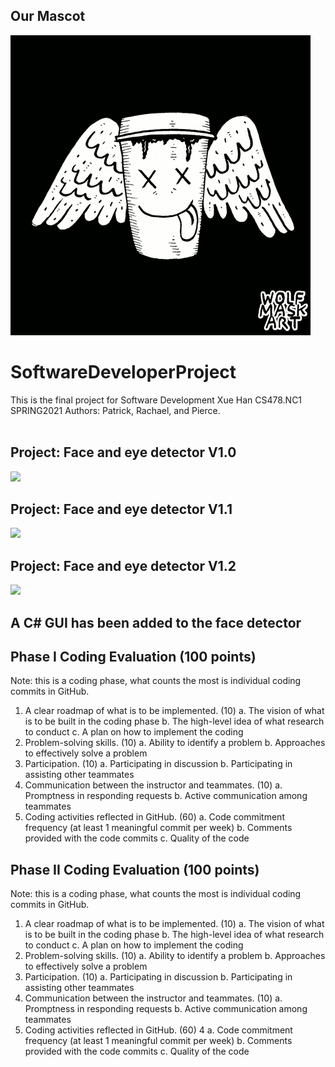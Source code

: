 ## Our Mascot<br />
![](coffee.gif)<br />
# SoftwareDeveloperProject
This is the final project for Software Development Xue Han CS478.NC1 SPRING2021 
Authors: Patrick, Rachael, and Pierce.<br /><br />

## Project: Face and eye detector V1.0 <br />
![](./face_detector/face_eye_detector.gif)

## Project: Face and eye detector V1.1 <br />
![](./face_detector/face_detect_v1_1.gif)

## Project: Face and eye detector V1.2 <br />
![](./face_detector/face_detector_V1_2.gif)

## A C# GUI has been added to the face detector

## Phase I Coding Evaluation (100 points)
Note: this is a coding phase, what counts the most is individual coding commits in GitHub.
1. A clear roadmap of what is to be implemented. (10)
a. The vision of what is to be built in the coding phase
b. The high-level idea of what research to conduct
c. A plan on how to implement the coding
2. Problem-solving skills. (10)
a. Ability to identify a problem
b. Approaches to effectively solve a problem
3. Participation. (10)
a. Participating in discussion
b. Participating in assisting other teammates
4. Communication between the instructor and teammates. (10)
a. Promptness in responding requests
b. Active communication among teammates
5. Coding activities reflected in GitHub. (60)
a. Code commitment frequency (at least 1 meaningful commit per week)
b. Comments provided with the code commits
c. Quality of the code

## Phase II Coding Evaluation (100 points)
Note: this is a coding phase, what counts the most is individual coding commits in GitHub.
1. A clear roadmap of what is to be implemented. (10)
a. The vision of what is to be built in the coding phase
b. The high-level idea of what research to conduct
c. A plan on how to implement the coding
2. Problem-solving skills. (10)
a. Ability to identify a problem
b. Approaches to effectively solve a problem
3. Participation. (10)
a. Participating in discussion
b. Participating in assisting other teammates
4. Communication between the instructor and teammates. (10)
a. Promptness in responding requests
b. Active communication among teammates
5. Coding activities reflected in GitHub. (60)
4
a. Code commitment frequency (at least 1 meaningful commit per week)
b. Comments provided with the code commits
c. Quality of the code
